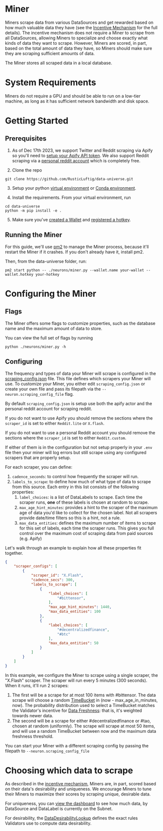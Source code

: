 # Miner

Miners scrape data from various DataSources and get rewarded based on how much valuable data they have (see the [Incentive Mechanism](../README.md#incentive-mechanism) for the full details). The incentive mechanism does not require a Miner to scrape from all DataSources, allowing Miners to specialize and choose exactly what kinds of data they want to scrape. However, Miners are scored, in part, based on the total amount of data they have, so Miners should make sure they are scraping sufficient amounts of data.

The Miner stores all scraped data in a local database.

# System Requirements

Miners do not require a GPU and should be able to run on a low-tier machine, as long as it has sufficient network bandwidth and disk space.

# Getting Started

## Prerequisites
1. As of Dec 17th 2023, we support Twitter and Reddit scraping via Apify so you'll need to [setup your Apify API token](apify.md). We also support Reddit scraping via a [personal reddit account](reddit.md) which is completely free.

2. Clone the repo

```shell
git clone https://github.com/RusticLuftig/data-universe.git
```

3. Setup your python [virtual environment](https://docs.python.org/3/library/venv.html) or [Conda environment](https://conda.io/projects/conda/en/latest/user-guide/tasks/manage-environments.html#creating-an-environment-with-commands).

4. Install the requirements. From your virtual environment, run
```shell
cd data-universe
python -m pip install -e .
```

5. Make sure you've [created a Wallet](https://docs.bittensor.com/getting-started/wallets) and [registered a hotkey](https://docs.bittensor.com/subnets/register-and-participate).

## Running the Miner

For this guide, we'll use [pm2](https://pm2.keymetrics.io/) to manage the Miner process, because it'll restart the Miner if it crashes. If you don't already have it, install pm2.

Then, from the data-universe folder, run:
```shell
pm2 start python -- ./neurons/miner.py --wallet.name your-wallet --wallet.hotkey your-hotkey
```

# Configuring the Miner

## Flags

The Miner offers some flags to customize properties, such as the database name and the maximum amount of data to store.

You can view the full set of flags by running
```shell
python ./neurons/miner.py -h
```

## Configuring 

The frequency and types of data your Miner will scrape is configured in the [scraping_config.json](https://github.com/RusticLuftig/data-universe/blob/main/scraping/config/scraping_config.json) file. This file defines which scrapers your Miner will use. To customize your Miner, you either edit `scraping_config.json` or create your own file and pass its filepath via the `--neuron.scraping_config_file` flag. 

By default `scraping_config.json` is setup use both the apify actor and the personal reddit account for scraping reddit.

If you do not want to use Apify you should remove the sections where the `scraper_id` is set to either `Reddit.lite` or `X.flash`.

If you do not want to use a personal Reddit account you should remove the sections where the `scraper_id` is set to either `Reddit.custom`.

If either of them is in the configuration but not setup properly in your `.env` file then your miner will log errors but still scrape using any configured scrapers that are properly setup.

For each scraper, you can define:

1. `cadence_seconds`: to control how frequently the scraper will run.
2. `labels_to_scrape`: to define how much of what type of data to scrape from this source. Each entry in this list consists of the following properties:
    1. `label_choices`: is a list of DataLabels to scrape. Each time the scraper runs, **one** of these labels is chosen at random to scrape.
    2. `max_age_hint_minutes`: provides a hint to the scraper of the maximum age of data you'd like to collect for the chosen label. Not all scrapers provide date/time filters so this is a hint, not a rule.
    3. `max_data_entities`: defines the maximum number of items to scrape for this set of labels, each time the scraper runs. This gives you full control over the maximum cost of scraping data from paid sources (e.g. Apify)

Let's walk through an example to explain how all these properties fit together.
```json
{
    "scraper_configs": [
        {
            "scraper_id": "X.Flash",
            "cadence_secs": 300,
            "labels_to_scrape": [
                {
                    "label_choices": [
                        "#bittensor",
                    ],
                    "max_age_hint_minutes": 1440,
                    "max_data_entities": 100
                },
                {
                    "label_choices": [
                        "#decentralizedfinance",
                        "#btc"
                    ],
                    "max_data_entities": 50
                }
            ]
        }
    ]
}
```

In this example, we configure the Miner to scrape using a single scraper, the "X.Flash" scraper. The scraper will run every 5 minutes (300 seconds). When it runs, it'll run 2 scrapes:
1. The first will be a scrape for at most 100 items with #bittensor. The data scrape will choose a random [TimeBucket](../README.md#terminology) in (now - max_age_in_minutes, now). The probability distribution used to select a TimeBucket matches the Validator's incentive for [Data Freshness](../README.md#1-data-freshness): that is, it's weighted towards newer data.
2. The second will be a scrape for either #decentralizedfinance or #tao, chosen at random (uniformly). The scrape will scrape at most 50 items, and will use a random TimeBucket between now and the maximum data freshness threshold.

You can start your Miner with a different scraping config by passing the filepath to `--neuron.scraping_config_file`

# Choosing which data to scrape

As described in the [incentive mechanism](../README.md#incentive-mechanism), Miners are, in part, scored based on their data's desirability and uniqueness. We encourage Miners to tune their Miners to maximize their scores by scraping unique, desirable data.

For uniqueness, you can [view the dashboard](../README.md#data-universe-dashboard) to see how much data, by DataSource and DataLabel is currently on the Subnet.

For desirability, the [DataDesirabilityLookup](https://github.com/RusticLuftig/data-universe/blob/main/rewards/data_desirability_lookup.py) defines the exact rules Validators use to compute data desirability.